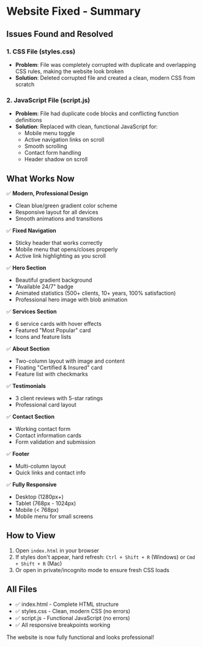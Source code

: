 # Website Fixed - Summary

## Issues Found and Resolved

### 1. **CSS File (styles.css)**
- **Problem**: File was completely corrupted with duplicate and overlapping CSS rules, making the website look broken
- **Solution**: Deleted corrupted file and created a clean, modern CSS from scratch

### 2. **JavaScript File (script.js)**
- **Problem**: File had duplicate code blocks and conflicting function definitions
- **Solution**: Replaced with clean, functional JavaScript for:
  - Mobile menu toggle
  - Active navigation links on scroll
  - Smooth scrolling
  - Contact form handling
  - Header shadow on scroll

## What Works Now

✅ **Modern, Professional Design**
- Clean blue/green gradient color scheme
- Responsive layout for all devices
- Smooth animations and transitions

✅ **Fixed Navigation**
- Sticky header that works correctly
- Mobile menu that opens/closes properly
- Active link highlighting as you scroll

✅ **Hero Section**
- Beautiful gradient background
- "Available 24/7" badge
- Animated statistics (500+ clients, 10+ years, 100% satisfaction)
- Professional hero image with blob animation

✅ **Services Section**
- 6 service cards with hover effects
- Featured "Most Popular" card
- Icons and feature lists

✅ **About Section**
- Two-column layout with image and content
- Floating "Certified & Insured" card
- Feature list with checkmarks

✅ **Testimonials**
- 3 client reviews with 5-star ratings
- Professional card layout

✅ **Contact Section**
- Working contact form
- Contact information cards
- Form validation and submission

✅ **Footer**
- Multi-column layout
- Quick links and contact info

✅ **Fully Responsive**
- Desktop (1280px+)
- Tablet (768px - 1024px)
- Mobile (< 768px)
- Mobile menu for small screens

## How to View

1. Open `index.html` in your browser
2. If styles don't appear, hard refresh: `Ctrl + Shift + R` (Windows) or `Cmd + Shift + R` (Mac)
3. Or open in private/incognito mode to ensure fresh CSS loads

## All Files
- ✅ index.html - Complete HTML structure
- ✅ styles.css - Clean, modern CSS (no errors)
- ✅ script.js - Functional JavaScript (no errors)
- ✅ All responsive breakpoints working

The website is now fully functional and looks professional!
